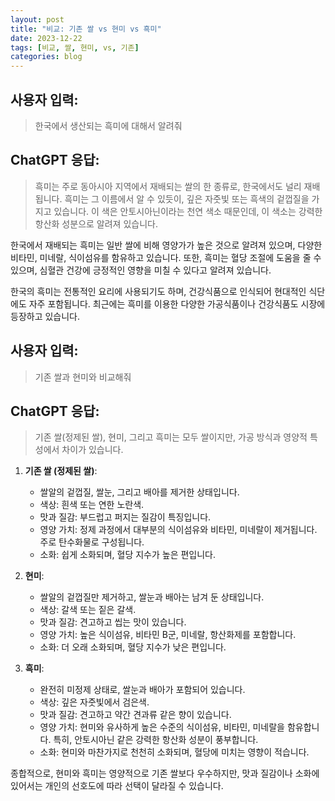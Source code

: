 ```yaml
---
layout: post
title: "비교: 기존 쌀 vs 현미 vs 흑미"
date: 2023-12-22
tags: [비교, 쌀, 현미, vs, 기존]
categories: blog
---
```


## 사용자 입력:
> 한국에서 생산되는 흑미에 대해서 알려줘

## ChatGPT 응답:
> 흑미는 주로 동아시아 지역에서 재배되는 쌀의 한 종류로, 한국에서도 널리 재배됩니다. 흑미는 그 이름에서 알 수 있듯이, 깊은 자줏빛 또는 흑색의 겉껍질을 가지고 있습니다. 이 색은 안토시아닌이라는 천연 색소 때문인데, 이 색소는 강력한 항산화 성분으로 알려져 있습니다.

한국에서 재배되는 흑미는 일반 쌀에 비해 영양가가 높은 것으로 알려져 있으며, 다양한 비타민, 미네랄, 식이섬유를 함유하고 있습니다. 또한, 흑미는 혈당 조절에 도움을 줄 수 있으며, 심혈관 건강에 긍정적인 영향을 미칠 수 있다고 알려져 있습니다.

한국의 흑미는 전통적인 요리에 사용되기도 하며, 건강식품으로 인식되어 현대적인 식단에도 자주 포함됩니다. 최근에는 흑미를 이용한 다양한 가공식품이나 건강식품도 시장에 등장하고 있습니다.

## 사용자 입력:
> 기존 쌀과 현미와 비교해줘

## ChatGPT 응답:
> 기존 쌀(정제된 쌀), 현미, 그리고 흑미는 모두 쌀이지만, 가공 방식과 영양적 특성에서 차이가 있습니다.

1. **기존 쌀 (정제된 쌀)**:
   - 쌀알의 겉껍질, 쌀눈, 그리고 배아를 제거한 상태입니다.
   - 색상: 흰색 또는 연한 노란색.
   - 맛과 질감: 부드럽고 퍼지는 질감이 특징입니다.
   - 영양 가치: 정제 과정에서 대부분의 식이섬유와 비타민, 미네랄이 제거됩니다. 주로 탄수화물로 구성됩니다.
   - 소화: 쉽게 소화되며, 혈당 지수가 높은 편입니다.

2. **현미**:
   - 쌀알의 겉껍질만 제거하고, 쌀눈과 배아는 남겨 둔 상태입니다.
   - 색상: 갈색 또는 짙은 갈색.
   - 맛과 질감: 견고하고 씹는 맛이 있습니다.
   - 영양 가치: 높은 식이섬유, 비타민 B군, 미네랄, 항산화제를 포함합니다.
   - 소화: 더 오래 소화되며, 혈당 지수가 낮은 편입니다.

3. **흑미**:
   - 완전히 미정제 상태로, 쌀눈과 배아가 포함되어 있습니다.
   - 색상: 깊은 자줏빛에서 검은색.
   - 맛과 질감: 견고하고 약간 견과류 같은 향이 있습니다.
   - 영양 가치: 현미와 유사하게 높은 수준의 식이섬유, 비타민, 미네랄을 함유합니다. 특히, 안토시아닌 같은 강력한 항산화 성분이 풍부합니다.
   - 소화: 현미와 마찬가지로 천천히 소화되며, 혈당에 미치는 영향이 적습니다.

종합적으로, 현미와 흑미는 영양적으로 기존 쌀보다 우수하지만, 맛과 질감이나 소화에 있어서는 개인의 선호도에 따라 선택이 달라질 수 있습니다.


